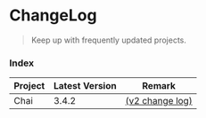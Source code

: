 # ChangeLog

> Keep up with frequently updated projects.

### Index

Project | Latest Version | Remark
---|---|---
Chai | 3.4.2 | [(v2 change log)](https://github.com/cssmagic/ChangeLog/issues/1)
